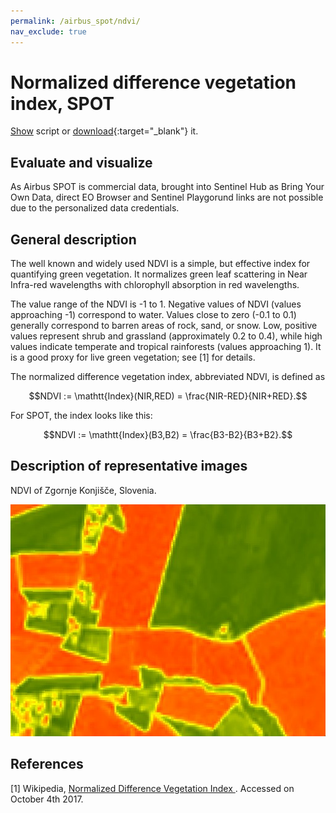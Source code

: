 ```yaml
---
permalink: /airbus_spot/ndvi/
nav_exclude: true
---
```


# Normalized difference vegetation index, SPOT

<a href="#" id='togglescript'>Show</a> script or [download](script.js){:target="_blank"} it.
<div id='script_view' style="display:none">
{% highlight javascript %}
{% include_relative script.js %}
{% endhighlight %}
</div>

## Evaluate and visualize

As Airbus SPOT is commercial data, brought into Sentinel Hub as Bring Your Own Data, direct EO Browser and Sentinel Playgorund links are not possible due to the personalized data credentials. 

## General description

The well known and widely used NDVI is a simple, but effective index for quantifying green vegetation. It normalizes green leaf scattering in Near Infra-red wavelengths with chlorophyll absorption in red wavelengths.

The value range of the NDVI is -1 to 1. Negative values of NDVI (values approaching -1) correspond to water. Values close to zero (-0.1 to 0.1) generally correspond to barren areas of rock, sand, or snow. Low, positive values represent shrub and grassland (approximately 0.2 to 0.4), while high values indicate temperate and tropical rainforests (values approaching 1). It is a good proxy for live green vegetation; see [1] for details.

The normalized difference vegetation index, abbreviated NDVI, is defined as   

$$NDVI := \mathtt{Index}(NIR,RED) = \frac{NIR-RED}{NIR+RED}.$$  

For SPOT, the index looks like this:

$$NDVI := \mathtt{Index}(B3,B2) = \frac{B3-B2}{B3+B2}.$$   

## Description of representative images

NDVI of Zgornje Konjišče, Slovenia.  

![NDVI of Zgornje Konjišče, Slovenia.](fig/fig1.jpg)

## References
 [1] Wikipedia, [Normalized Difference Vegetation Index
](https://en.wikipedia.org/wiki/Normalized_Difference_Vegetation_Index). Accessed on October 4th 2017.
